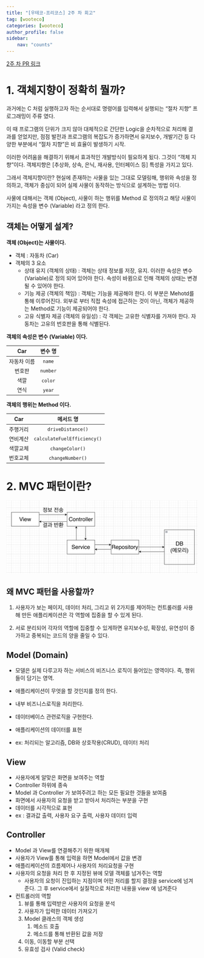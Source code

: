 ```yaml
---
title: "[우테코-프리코스] 2주 차 회고"
tag: [wooteco]
categories: [wooteco]
author_profile: false
sidebar:
    nav: "counts"
---
```


[2주 차 PR 링크](https://github.com/woowacourse-precourse/java-baseball/pull/411)

# 1. 객체지향이 정확히 뭘까?

과거에는 C 처럼 실행하고자 하는 순서대로 명령어를 입력해서 실행되는 “절차 지향” 프로그래밍이 주류 였다.

이 때 프로그램의 단위가 크지 않아 대체적으로 간단한 Logic을 순차적으로 처리해 결과를 얻었지만, 점점 발전과 프로그램의 복잡도가 증가하면서 유지보수, 개발기간 등 다양한 부분에서 “절차 지향”은 비 효율이 발생하기 시작.

이러한 어려움을 해결하기 위해서 효과적인 개발방식이 필요하게 됬다. 그것이 “객체 지향”이다. 객체지향은 [추상화, 상속, 은닉, 재사용, 인터페이스 등] 특성을 가지고 있다.

그래서 객체지향이란? 현실에 존재하는 사물을 있는 그대로 모델링해, 행위와 속성을 정의하고, 객체가 중심이 되어 실제 사물이 동작하는 방식으로 설계하는 방법 이다.

사물에 대해서는 객체 (Object), 사물이 하는 행위를 Method 로 정의하고 해당 사물이 가지는 속성을 변수 (Variable) 라고 정의 한다.

## 객체는 어떻게 설계?

**객체 (Object)는 사물이다.**

- 객체 : 자동차 (Car)
- 객체의 3 요소
  - 상태 유지 (객체의 상태) : 객체는 상태 정보를 저장, 유지. 이러한 속성은 변수 (Variable)로 정의 되어 있어야 한다. 속성이 바뀜으로 인해 객체의 상태는 변경 될 수 있어야 한다.
  - 기능 제공 (객체의 책임) : 객체는 기능을 제공해야 한다. 이 부분은 Mehotd를 통해 이루어진다. 외부로 부터 직접 속성에 접근하는 것이 아닌, 객체가 제공하는 Method로 기능이 제공되어야 한다.
  - 고유 식별자 제공 (객체의 유일성) : 각 객체는 고유한 식별자를 가져야 한다. 자동차는 고유의 번호판을 통해 식별된다.

**객체의 속성은 변수 (Variable) 이다.**

|     Car     | 변수 명  |
| :---------: | :------: |
| 자동차 이름 |  `name`  |
|   번호판    | `number` |
|    색깔     | `color`  |
|    연식     |  `year`  |

**객체의 행위는 Method 이다.**

|   Car    |          메서드 명          |
| :------: | :-------------------------: |
| 주행거리 |      `driveDistance()`      |
| 연비계산 | `calculateFuelEfficiency()` |
| 색깔교체 |       `changeColor()`       |
| 번호교체 |      `changeNumber()`       |

# 2. MVC 패턴이란?

![MVC Architecture](/assets/images/MVCArchitecture.png "MVC Architecture")

## 왜 MVC 패턴을 사용할까?

1. 사용자가 보는 페이지, 데이터 처리, 그리고 위 2가지를 제어하는 컨트롤러를 사용해 만든 애플리케이션은 각 역할에 집중을 할 수 있게 된다.

2. 서로 분리되어 각자의 역할에 집중할 수 있게하면 유지보수성, 확장성, 유연성이 증가하고 중복되는 코드의 양을 줄일 수 있다.

## Model (Domain)

- 모델은 실제 다루고자 하는 서비스의 비즈니스 로직이 들어있는 영역이다. 즉, 행위들이 담기는 영역.

- 애플리케이션이 무엇을 할 것인지를 정의 한다.
- 내부 비즈니스로직을 처리한다.
- 데이터베이스 관련로직을 구현한다.
- 애플리케이션의 데이터를 표현
- ex: 처리되는 알고리즘, DB와 상호작용(CRUD), 데이터 처리

## View

- 사용자에게 알맞은 화면을 보여주는 역할
- Controller 하위에 종속
- Model 과 Controller 가 보여주려고 하는 모든 필요한 것들을 보여줌
- 화면에서 사용자의 요청을 받고 받아서 처리하는 부분을 구현
- 데이터를 시각적으로 표현
- ex : 결과값 출력, 사용자 요구 출력, 사용자 데이터 입력

## Controller

- Model 과 View를 연결해주기 위한 매개체
- 사용자가 View를 통해 입력을 하면 Model에서 값을 변경
- 애플리케이션의 흐름제어나 사용자의 처리요청을 구현
- 사용자의 요청을 처리 한 후 지정된 뷰에 모델 객체를 넘겨주는 역할
  - 사용자의 요청이 진입하는 지점이며 어떤 처리를 할지 결정을 service에 넘겨준다. 그 후 service에서 실질적으로 처리한 내용을 view 에 넘겨준다
- 컨트롤러의 역할
  1. 뷰를 통해 입력받은 사용자의 요청을 분석
  2. 사용자가 입력한 데이터 가져오기
  3. Model 클래스의 객체 생성
     1. 메소드 호출
     2. 메소드를 통해 반환된 값을 저장
  4. 이동, 이동할 부분 선택
  5. 유효성 검사 (Valid check)